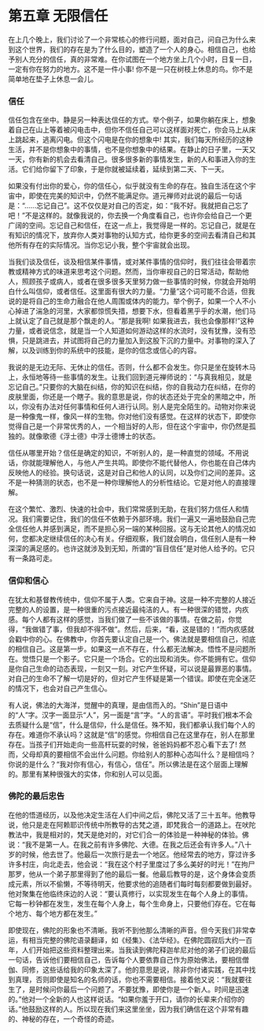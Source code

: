# 第五章 无限信任

在上几个晚上，我们讨论了一个非常核心的修行问题，面对自己，问自己为什么来到这个世界，我们的存在是为了什么目的，塑造了一个人的身心。相信自己，也给予别人充分的信任，真的非常难。在你试图在一个地方坐上几个小时，日复一日，一定有你在努力的地方。这不是一件小事! 你不是一只在树枝上休息的鸟。你不是简单地在垫子上休息一会儿。

### 信任
信任包含在坐中。静是另一种表达信任的方式。举个例子，如果你躺在床上，想象着自己在山上等着被闪电击中，但你不信任自己可以这样面对死亡，你会马上从床上跳起来，逃离闪电。但这个闪电是在你的想象中! 其实，我们每天所经历的这种生活，并不是你想象中的事情，也不是你想象中的结果。在静止的日子里，一天又一天，你有新的机会去看清自己。很多很多新的事情发生，新的人和事进入你的生活。它们给你留下了印象，于是你就被延续着，延续到第二天、下一天。

如果没有付出你的爱心，你的信任心，似乎就没有生命的存在。独自生活在这个宇宙中，即使在完美的知识中，仍然不能满足你。道元禅师对此说的最后一句话是：“......忘记自己”。这不仅仅是对自己的否定，如：“我不好。我就把自己忘了吧！”不是这样的。就像我说的，你去换一个角度看自己，也许你会给自己一个更广阔的空间。忘记自己和信任，在这一点上，我觉得是一样的。忘记自己，就是在有知识的情况下，放弃你人类对事物的认知方式，给你更多的空间去看清自己和其他所有存在的实际情况。当你忘记小我，整个宇宙就会出现。

当我们谈及信任，谈及相信某件事情，或对某件事情的信仰时，我们往往会带着宗教或精神方式的味道来思考这个问题。然而，当你审视自己的日常活动，帮助他人，照顾孩子或病人，或者在很多很多天里努力做一些事情的时候，你就会开始明白什么叫信仰，或者信任。这里面有很大的力量。“力量”这个词可能不合适，但我说的是将自己的生命力融合在他人周围或体内的能力。举个例子，如果一个人不小心掉进了湍急的河里，大家都惊慌失措，想要下水，但看着黑乎乎的水潮，他们马上就认定了自己就是那个飘走的人。“那是我啊! 如果我进去，我也会像那样!”这种力量，或者说信念，就是当一个人知道如何游动这样的水流时，没有犹豫，没有恐惧，只是跳进去，并试图将自己的力量加入到这股下沉的力量中。对事物的深入了解，以及训练到你的系统中的技能，是你的信念或信心的内容。

我说的是无边无际、无休止的信任。否则，什么都不会发生。你只是坐在旋转木马上，永恒地等待一些事情的发生。让我们回到道元禅师说的：“与真我相见，就是忘记自己。”只要你的大脑在纠结，你的知识在纠结，你的自我动力在纠结，在你的皮肤里面，你还是一个瞎子。我的意思是说，你的状态还处于完全的黑暗之中，所以，你没有办法对任何事情和任何人进行认同。别人是完全陌生的。动物对你来说是一种像鬼一样，像风一样的生物。你对他们没有感觉。在这样的状态下，即使你觉得自己是一个非常优秀的人，一个相当好的人形，但在这个宇宙中，你仍然是孤独的。就像歌德《浮士德》中浮士德博士的状态。

信任从哪里开始？信任是确定的知识，不听别人的，是一种直觉的领域。不用说话，你就能理解他人，与他人产生共鸣。即使你不能代替他人，你也能在自己体内反映他人的经验。换句话说，这是对自己和他人的认同，以及你们之间的差异。这不是一种猜测的状态，也不是一种你理解他人的分析性结论。它是对他人的直接理解。

在这个繁忙、激烈、快速的社会中，我们常常感到无助，在我们努力信任人和情况。我们需要记住，我们的信任不依赖于外部环境。我们一遍又一遍地鼓励自己完全信任他人并感到满足，而不是担心另一端的某种回报。这与无论其他人的情况如何，您都决定继续信任的决心有关。仔细观察，我们就会明白，信任别人是有一种深深的满足感的。也许这就涉及到无知，所谓的“盲目信任”是对他人给予的。它只有一条路可走。

### 信仰和信心
在犹太和基督教传统中，信仰不属于人类。它来自于神。这是一种不完整的人接近完整的人的设置，是一种很重的污点接近最纯洁的人。有一种很深的错觉，内疚感。每个人都有这样的感觉，当我们做了一些不该做的事情。在做之前，你觉得，“我做错了事，但我却不得不做”。然后，后来，“看，这是错的！”而内疚感就会戳中你的心。在佛教中，你首先要认定自己是一个。佛法就是要相信自己，彻底的相信自己。这是第一步。如果这一点不存在，什么都无法解决。悟性不是问题所在。觉悟只是一个影子。它只是一个场合。它的出现和消失。你不能拥有它。信仰是你自己生命的动态表现，一刻又一刻。对它产生怀疑，可以说是最罪恶的事情。对自己的生命不了解一切是好的，但对它产生怀疑是第一个错误。即使在完全迷茫的情况下，也会对自己产生信心。

有人说，佛法的大海洋，觉醒中的真理，是由信而入的。“Shin”是日语中的“人”字。汉字一面显示“人”，另一面是“言”字。“人的言语”。平时我们根本不会去质疑什么是“信”，什么是信仰，什么是信任。殊不知，我们都承认我们每个人的存在。难道你不承认吗？这就是“信”的感觉。你相信自己在这里存在，别人在那里存在。当孩子们开始走向一些高杆玩耍的时候，爸爸妈妈都不忍心看下去了! 然而，父母却真的要相信不会出什么问题。你给别人的那种心态叫什么？是相信吗？你说的是什么？“我对你有信心，有信心，信任”。所以佛法是在这个层面上理解的。那里有某种很强大的实体，你和别人可以见面。

### 佛陀的最后忠告
在他的悟道经历，以及他决定生活在人们中间之后，佛陀又活了三十五年。他教导说，他只是走在阿赖耶识传统中所教导的古梵之道，即梵我合一的道路上。在吠陀教法中，我是相对的，梵天是绝对的，对它们合一的体验是一种神秘的体验。佛说：“我不是第一人。在我之前有许多佛陀、大德。在我之后还会有许多人。”八十岁的时候，他去世了。他最后一次旅行是去一个地区。他经常去的地方，穿过许多许多村庄，向北走去，他会说：“我在这个村子里度过了多么美好的时光！”在拘尸那罗，他从一个弟子那里得到了他的最后一餐。他最后教导的是，这个身体会变质成元素，所以不偷懒，不等待明天，他要求他的追随者们每时每刻都要做到最好。他对聚集在他临终床边的人说：“要认真修行，以实现发生在每个人身上的事情。它每一秒钟都在发生，发生在每个人身上，每个生命身上，只要他们存在。它在每个地方、每个地方都在发生。”

即使现在，佛陀的形象也不清晰。我听不到他那么清晰的声音。但今天我们非常幸运，有相当完整的佛陀语录翻译，如《经集》、《法华经》。在佛陀圆寂后大约一百年，人们开始把这些资料整理出来。当我读到佛陀释迦牟尼对他的弟子们说的最后一句话，告诉他们要相信自己，告诉每个人要依靠自己作为原始佛法，要相信僧伽、同修，这些话给我的印象太深了。他的意思是说，除非你付诸实践，在其中找到真理，否则即使是知名的名师的话，你也不需要相信。接着他又说：“我就要往生了，是时候问你最后一个问题了。不要犹豫，即使你是一个新人。时间是迅速的。”他对一个全新的人也这样说话。“如果你羞于开口，请你的长辈来介绍你的话。”他鼓励这样的人。所以现在我们来这里坐坐，因为我们确信在这个非常有趣的、神秘的存在，一个奇怪的奇迹。
